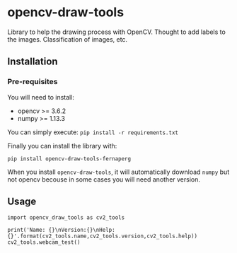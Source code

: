 # opencv-draw-tools
Library to help the drawing process with OpenCV. Thought to add labels to the images. Classification of images, etc.

## Installation

### Pre-requisites

You will need to install:

* opencv >= 3.6.2
* numpy >= 1.13.3

You can simply execute:
`pip install -r requirements.txt`

Finally you can install the library with:

`pip install opencv-draw-tools-fernaperg`

When you install `opencv-draw-tools`, it will automatically download `numpy` but not opencv becouse in some cases you will need another version.

## Usage

```
import opencv_draw_tools as cv2_tools

print('Name: {}\nVersion:{}\nHelp:{}'.format(cv2_tools.name,cv2_tools.version,cv2_tools.help))
cv2_tools.webcam_test()
```
